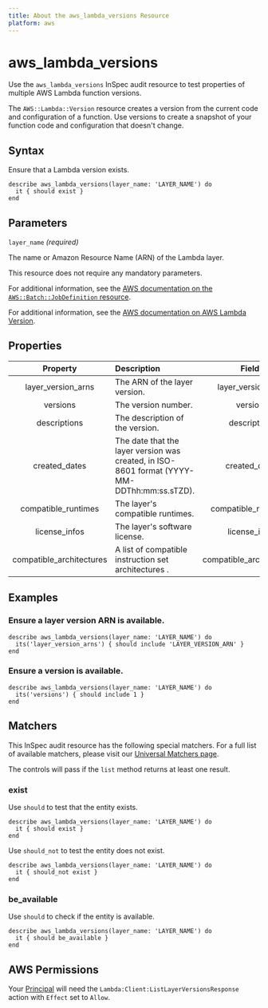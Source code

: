 ```yaml
---
title: About the aws_lambda_versions Resource
platform: aws
---
```


# aws_lambda_versions

Use the `aws_lambda_versions` InSpec audit resource to test properties of multiple AWS Lambda function versions.

The `AWS::Lambda::Version` resource creates a version from the current code and configuration of a function. Use versions to create a snapshot of your function code and configuration that doesn't change.

## Syntax

Ensure that a Lambda version exists.

    describe aws_lambda_versions(layer_name: 'LAYER_NAME') do
      it { should exist }
    end

## Parameters

`layer_name` _(required)_

The name or Amazon Resource Name (ARN) of the Lambda layer.

This resource does not require any mandatory parameters.

For additional information, see the [AWS documentation on the `AWS::Batch::JobDefinition` resource](https://docs.aws.amazon.com/AWSCloudFormation/latest/UserGuide/aws-resource-batch-jobdefinition.html).


For additional information, see the [AWS documentation on AWS Lambda Version](https://docs.aws.amazon.com/AWSCloudFormation/latest/UserGuide/aws-resource-lambda-version.html).

## Properties

| Property | Description | Field |
| :---: | :--- | :---: |
| layer_version_arns | The ARN of the layer version. | layer_version_arn |
| versions | The version number. | version |
| descriptions | The description of the version. | description |
| created_dates | The date that the layer version was created, in ISO-8601 format (YYYY-MM-DDThh:mm:ss.sTZD). | created_date |
| compatible_runtimes | The layer's compatible runtimes. | compatible_runtimes |
| license_infos | The layer's software license. | license_info |
| compatible_architectures | A list of compatible instruction set architectures . | compatible_architectures |

## Examples

### Ensure a layer version ARN is available.

    describe aws_lambda_versions(layer_name: 'LAYER_NAME') do
      its('layer_version_arns') { should include 'LAYER_VERSION_ARN' }
    end

### Ensure a version is available.

    describe aws_lambda_versions(layer_name: 'LAYER_NAME') do
      its('versions') { should include 1 }
    end

## Matchers

This InSpec audit resource has the following special matchers. For a full list of available matchers, please visit our [Universal Matchers page](https://www.inspec.io/docs/reference/matchers/).

The controls will pass if the `list` method returns at least one result.

### exist

Use `should` to test that the entity exists.

    describe aws_lambda_versions(layer_name: 'LAYER_NAME') do
      it { should exist }
    end

Use `should_not` to test the entity does not exist.

    describe aws_lambda_versions(layer_name: 'LAYER_NAME') do
      it { should_not exist }
    end

### be_available

Use `should` to check if the entity is available.

    describe aws_lambda_versions(layer_name: 'LAYER_NAME') do
      it { should be_available }
    end

## AWS Permissions

Your [Principal](https://docs.aws.amazon.com/IAM/latest/UserGuide/intro-structure.html#intro-structure-principal) will need the `Lambda:Client:ListLayerVersionsResponse` action with `Effect` set to `Allow`.
